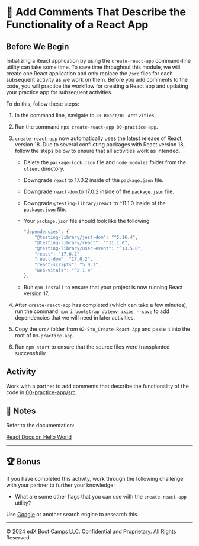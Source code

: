 # 📐 Add Comments That Describe the Functionality of a React App

## Before We Begin

Initializing a React application by using the `create-react-app` command-line utility can take some time. To save time throughout this module, we will create one React application and only replace the `/src` files for each subsequent activity as we work on them. Before you add comments to the code, you will practice the workflow for creating a React app and updating your practice app for subsequent activities.

To do this, follow these steps:

1. In the command line, navigate to `20-React/01-Activities`.

2. Run the command `npx create-react-app 00-practice-app`.

3. `create-react-app` now automatically uses the latest release of React, version 18. Due to several conflicting packages with React version 18, follow the steps below to ensure that all activities work as intended.

    * Delete the `package-lock.json` file and `node_modules` folder from the `client` directory.

    * Downgrade `react` to 17.0.2 inside of the `package.json` file.

    * Downgrade `react-dom` to 17.0.2 inside of the `package.json` file.

    * Downgrade `@testing-library/react` to ^11.1.0 inside of the `package.json` file.

    * Your `package.json` file should look like the following:

        ```js
        "dependencies": {
            "@testing-library/jest-dom": "^5.16.4",
            "@testing-library/react": "^11.1.0",
            "@testing-library/user-event": "^13.5.0",
            "react": "17.0.2",
            "react-dom": "17.0.2",
            "react-scripts": "5.0.1",
            "web-vitals": "^2.1.4"
        },
        ```

    * Run `npm install` to ensure that your project is now running React version 17.

4. After `create-react-app` has completed (which can take a few minutes), run the command `npm i bootstrap dotenv axios --save` to add dependencies that we will need in later activities.

5. Copy the `src/` folder from `02-Stu_Create-React-App` and paste it into the root of `00-practice-app`.

6. Run `npm start` to ensure that the source files were transplanted successfully.

## Activity

Work with a partner to add comments that describe the functionality of the code in [00-practice-app/src](../00-practice-app/src).

## 📝 Notes

Refer to the documentation:

[React Docs on Hello World](https://Reactjs.org/docs/hello-world.html)

---

## 🏆 Bonus

If you have completed this activity, work through the following challenge with your partner to further your knowledge:

* What are some other flags that you can use with the `create-react-app` utility?

Use [Google](https://www.google.com) or another search engine to research this.

---
© 2024 edX Boot Camps LLC. Confidential and Proprietary. All Rights Reserved.

